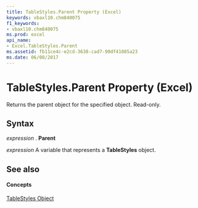 ```yaml
---
title: TableStyles.Parent Property (Excel)
keywords: vbaxl10.chm840075
f1_keywords:
- vbaxl10.chm840075
ms.prod: excel
api_name:
- Excel.TableStyles.Parent
ms.assetid: fb11ce4c-e2cd-3638-cad7-90df41085a23
ms.date: 06/08/2017
---
```



# TableStyles.Parent Property (Excel)

Returns the parent object for the specified object. Read-only.


## Syntax

 _expression_ . **Parent**

 _expression_ A variable that represents a **TableStyles** object.


## See also


#### Concepts


[TableStyles Object](Excel.TableStyles.md)

